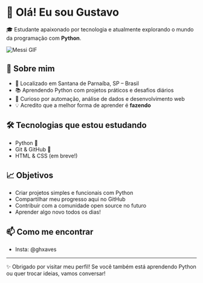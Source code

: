 # 👋 Olá! Eu sou Gustavo

🎓 Estudante apaixonado por tecnologia e atualmente explorando o mundo da programação com **Python**.

![Messi GIF](https://media.giphy.com/media/dUQL2bKltOU7cO9Maw/giphy.gif)



## 🚀 Sobre mim

- 📍 Localizado em Santana de Parnaíba, SP – Brasil
- 📚 Aprendendo Python com projetos práticos e desafios diários
- 🧠 Curioso por automação, análise de dados e desenvolvimento web
- 💡 Acredito que a melhor forma de aprender é **fazendo**

## 🛠️ Tecnologias que estou estudando

- Python 🐍
- Git & GitHub 🔧
- HTML & CSS (em breve!)


## 📈 Objetivos

- Criar projetos simples e funcionais com Python
- Compartilhar meu progresso aqui no GitHub
- Contribuir com a comunidade open source no futuro
- Aprender algo novo todos os dias!

## 📫 Como me encontrar

- Insta: @ghxaves
---

✨ Obrigado por visitar meu perfil! Se você também está aprendendo Python ou quer trocar ideias, vamos conversar!
